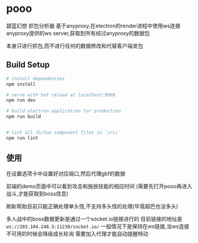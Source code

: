 # pooo

碧蓝幻想 抓包分析器
基于anyproxy,在electron的render进程中使用ws连接anyproxy提供的ws server,获取到所有经过anyproxy的数据包

本身只进行抓包,而不进行任何的数据修改和代替客户端发包

## Build Setup

``` bash
# install dependencies
npm install

# serve with hot reload at localhost:9080
npm run dev

# build electron application for production
npm run build


# lint all JS/Vue component files in `src/`
npm run lint

```

## 使用

在设置选项卡中设置好对应端口,然后代理gbf的数据

前端的demo页面中可以看到攻击和施放技能的相应时间 (需要先打开pooo再进入战斗,才能获取到boss信息)

刷新帮助目前只能正确处理单头怪,不支持多头怪的处理(毕竟超巴也没多头)

多人战中的boss数据更新是通过一个socket.io链接进行的 目前链接的地址是
`ws://203.104.248.5:11230/socket.io/`
一般情况下是保持在ws链接,当ws连接不可用的时候会降级成长轮询
 需要加入代理才能自动提醒特动
